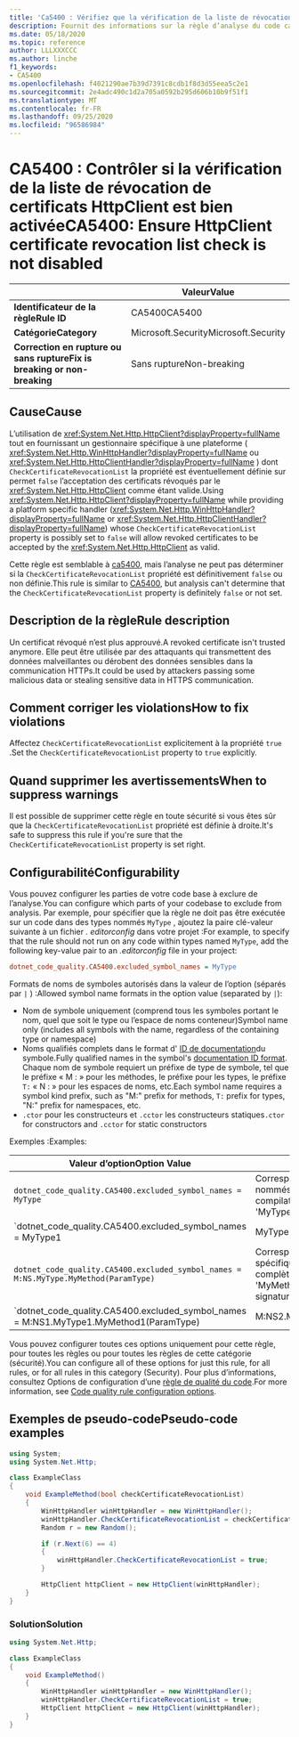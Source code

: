 ```yaml
---
title: 'Ca5400 : Vérifiez que la vérification de la liste de révocation de certificats HttpClient n’est pas désactivée (analyse du code)'
description: Fournit des informations sur la règle d’analyse du code ca5400, y compris les causes, comment corriger les violations et quand la supprimer.
ms.date: 05/18/2020
ms.topic: reference
author: LLLXXXCCC
ms.author: linche
f1_keywords:
- CA5400
ms.openlocfilehash: f4021290ae7b39d7391c8cdb1f8d3d55eea5c2e1
ms.sourcegitcommit: 2e4adc490c1d2a705a0592b295d606b10b9f51f1
ms.translationtype: MT
ms.contentlocale: fr-FR
ms.lasthandoff: 09/25/2020
ms.locfileid: "96586984"
---
```

# <a name="ca5400-ensure-httpclient-certificate-revocation-list-check-is-not-disabled"></a><span data-ttu-id="c4745-103">CA5400 : Contrôler si la vérification de la liste de révocation de certificats HttpClient est bien activée</span><span class="sxs-lookup"><span data-stu-id="c4745-103">CA5400: Ensure HttpClient certificate revocation list check is not disabled</span></span>

| | <span data-ttu-id="c4745-104">Valeur</span><span class="sxs-lookup"><span data-stu-id="c4745-104">Value</span></span> |
|-|-|
| <span data-ttu-id="c4745-105">**Identificateur de la règle**</span><span class="sxs-lookup"><span data-stu-id="c4745-105">**Rule ID**</span></span> |<span data-ttu-id="c4745-106">CA5400</span><span class="sxs-lookup"><span data-stu-id="c4745-106">CA5400</span></span>|
| <span data-ttu-id="c4745-107">**Catégorie**</span><span class="sxs-lookup"><span data-stu-id="c4745-107">**Category**</span></span> |<span data-ttu-id="c4745-108">Microsoft.Security</span><span class="sxs-lookup"><span data-stu-id="c4745-108">Microsoft.Security</span></span>|
| <span data-ttu-id="c4745-109">**Correction en rupture ou sans rupture**</span><span class="sxs-lookup"><span data-stu-id="c4745-109">**Fix is breaking or non-breaking**</span></span> |<span data-ttu-id="c4745-110">Sans rupture</span><span class="sxs-lookup"><span data-stu-id="c4745-110">Non-breaking</span></span>|

## <a name="cause"></a><span data-ttu-id="c4745-111">Cause</span><span class="sxs-lookup"><span data-stu-id="c4745-111">Cause</span></span>

<span data-ttu-id="c4745-112">L’utilisation de <xref:System.Net.Http.HttpClient?displayProperty=fullName> tout en fournissant un gestionnaire spécifique à une plateforme ( <xref:System.Net.Http.WinHttpHandler?displayProperty=fullName> ou <xref:System.Net.Http.HttpClientHandler?displayProperty=fullName> ) dont `CheckCertificateRevocationList` la propriété est éventuellement définie sur permet `false` l’acceptation des certificats révoqués par le <xref:System.Net.Http.HttpClient> comme étant valide.</span><span class="sxs-lookup"><span data-stu-id="c4745-112">Using <xref:System.Net.Http.HttpClient?displayProperty=fullName> while providing a platform specific handler (<xref:System.Net.Http.WinHttpHandler?displayProperty=fullName> or <xref:System.Net.Http.HttpClientHandler?displayProperty=fullName>) whose `CheckCertificateRevocationList` property is possibly set to `false` will allow revoked certificates to be accepted by the <xref:System.Net.Http.HttpClient> as valid.</span></span>

<span data-ttu-id="c4745-113">Cette règle est semblable à [ca5400](ca5400.md), mais l’analyse ne peut pas déterminer si la `CheckCertificateRevocationList` propriété est définitivement `false` ou non définie.</span><span class="sxs-lookup"><span data-stu-id="c4745-113">This rule is similar to [CA5400](ca5400.md), but analysis can't determine that the `CheckCertificateRevocationList` property is definitely `false` or not set.</span></span>

## <a name="rule-description"></a><span data-ttu-id="c4745-114">Description de la règle</span><span class="sxs-lookup"><span data-stu-id="c4745-114">Rule description</span></span>

<span data-ttu-id="c4745-115">Un certificat révoqué n’est plus approuvé.</span><span class="sxs-lookup"><span data-stu-id="c4745-115">A revoked certificate isn't trusted anymore.</span></span> <span data-ttu-id="c4745-116">Elle peut être utilisée par des attaquants qui transmettent des données malveillantes ou dérobent des données sensibles dans la communication HTTPs.</span><span class="sxs-lookup"><span data-stu-id="c4745-116">It could be used by attackers passing some malicious data or stealing sensitive data in HTTPS communication.</span></span>

## <a name="how-to-fix-violations"></a><span data-ttu-id="c4745-117">Comment corriger les violations</span><span class="sxs-lookup"><span data-stu-id="c4745-117">How to fix violations</span></span>

<span data-ttu-id="c4745-118">Affectez `CheckCertificateRevocationList` explicitement à la propriété `true` .</span><span class="sxs-lookup"><span data-stu-id="c4745-118">Set the `CheckCertificateRevocationList` property to `true` explicitly.</span></span>

## <a name="when-to-suppress-warnings"></a><span data-ttu-id="c4745-119">Quand supprimer les avertissements</span><span class="sxs-lookup"><span data-stu-id="c4745-119">When to suppress warnings</span></span>

<span data-ttu-id="c4745-120">Il est possible de supprimer cette règle en toute sécurité si vous êtes sûr que la `CheckCertificateRevocationList` propriété est définie à droite.</span><span class="sxs-lookup"><span data-stu-id="c4745-120">It's safe to suppress this rule if you're sure that the `CheckCertificateRevocationList` property is set right.</span></span>

## <a name="configurability"></a><span data-ttu-id="c4745-121">Configurabilité</span><span class="sxs-lookup"><span data-stu-id="c4745-121">Configurability</span></span>

<span data-ttu-id="c4745-122">Vous pouvez configurer les parties de votre code base à exclure de l’analyse.</span><span class="sxs-lookup"><span data-stu-id="c4745-122">You can configure which parts of your codebase to exclude from analysis.</span></span> <span data-ttu-id="c4745-123">Par exemple, pour spécifier que la règle ne doit pas être exécutée sur un code dans des types nommés `MyType` , ajoutez la paire clé-valeur suivante à un fichier *. editorconfig* dans votre projet :</span><span class="sxs-lookup"><span data-stu-id="c4745-123">For example, to specify that the rule should not run on any code within types named `MyType`, add the following key-value pair to an *.editorconfig* file in your project:</span></span>

```ini
dotnet_code_quality.CA5400.excluded_symbol_names = MyType
```

<span data-ttu-id="c4745-124">Formats de noms de symboles autorisés dans la valeur de l’option (séparés par `|` ) :</span><span class="sxs-lookup"><span data-stu-id="c4745-124">Allowed symbol name formats in the option value (separated by `|`):</span></span>

- <span data-ttu-id="c4745-125">Nom de symbole uniquement (comprend tous les symboles portant le nom, quel que soit le type ou l’espace de noms conteneur)</span><span class="sxs-lookup"><span data-stu-id="c4745-125">Symbol name only (includes all symbols with the name, regardless of the containing type or namespace)</span></span>
- <span data-ttu-id="c4745-126">Noms qualifiés complets dans le format d' [ID de documentation](https://github.com/dotnet/csharplang/blob/master/spec/documentation-comments.md#id-string-format)du symbole.</span><span class="sxs-lookup"><span data-stu-id="c4745-126">Fully qualified names in the symbol's [documentation ID format](https://github.com/dotnet/csharplang/blob/master/spec/documentation-comments.md#id-string-format).</span></span> <span data-ttu-id="c4745-127">Chaque nom de symbole requiert un préfixe de type de symbole, tel que le préfixe « M : » pour les méthodes, le préfixe pour les types, le préfixe `T:` « N : » pour les espaces de noms, etc.</span><span class="sxs-lookup"><span data-stu-id="c4745-127">Each symbol name requires a symbol kind prefix, such as "M:" prefix for methods, `T:` prefix for types, "N:" prefix for namespaces, etc.</span></span>
- <span data-ttu-id="c4745-128">`.ctor` pour les constructeurs et `.cctor` les constructeurs statiques</span><span class="sxs-lookup"><span data-stu-id="c4745-128">`.ctor` for constructors and `.cctor` for static constructors</span></span>

<span data-ttu-id="c4745-129">Exemples :</span><span class="sxs-lookup"><span data-stu-id="c4745-129">Examples:</span></span>

| <span data-ttu-id="c4745-130">Valeur d’option</span><span class="sxs-lookup"><span data-stu-id="c4745-130">Option Value</span></span> | <span data-ttu-id="c4745-131">Résumé</span><span class="sxs-lookup"><span data-stu-id="c4745-131">Summary</span></span> |
| --- | --- |
|`dotnet_code_quality.CA5400.excluded_symbol_names = MyType` | <span data-ttu-id="c4745-132">Correspond à tous les symboles nommés’MyType’dans la compilation</span><span class="sxs-lookup"><span data-stu-id="c4745-132">Matches all symbols named 'MyType' in the compilation</span></span>
|`dotnet_code_quality.CA5400.excluded_symbol_names = MyType1|MyType2` | <span data-ttu-id="c4745-133">Correspond à tous les symboles nommés’MyType1 'ou’MyType2 'dans la compilation</span><span class="sxs-lookup"><span data-stu-id="c4745-133">Matches all symbols named either 'MyType1' or 'MyType2' in the compilation</span></span>
|`dotnet_code_quality.CA5400.excluded_symbol_names = M:NS.MyType.MyMethod(ParamType)` | <span data-ttu-id="c4745-134">Correspond à la méthode spécifique’MyMethod’avec la signature complète donnée</span><span class="sxs-lookup"><span data-stu-id="c4745-134">Matches specific method 'MyMethod' with given fully qualified signature</span></span>
|`dotnet_code_quality.CA5400.excluded_symbol_names = M:NS1.MyType1.MyMethod1(ParamType)|M:NS2.MyType2.MyMethod2(ParamType)` | <span data-ttu-id="c4745-135">Met en correspondance des méthodes spécifiques « MyMethod1 » et « MyMethod2 » avec la signature complète respective</span><span class="sxs-lookup"><span data-stu-id="c4745-135">Matches specific methods 'MyMethod1' and 'MyMethod2' with respective fully qualified signature</span></span>

<span data-ttu-id="c4745-136">Vous pouvez configurer toutes ces options uniquement pour cette règle, pour toutes les règles ou pour toutes les règles de cette catégorie (sécurité).</span><span class="sxs-lookup"><span data-stu-id="c4745-136">You can configure all of these options for just this rule, for all rules, or for all rules in this category (Security).</span></span> <span data-ttu-id="c4745-137">Pour plus d’informations, consultez Options de configuration d’une [règle de qualité du code](../code-quality-rule-options.md).</span><span class="sxs-lookup"><span data-stu-id="c4745-137">For more information, see [Code quality rule configuration options](../code-quality-rule-options.md).</span></span>

## <a name="pseudo-code-examples"></a><span data-ttu-id="c4745-138">Exemples de pseudo-code</span><span class="sxs-lookup"><span data-stu-id="c4745-138">Pseudo-code examples</span></span>

```csharp
using System;
using System.Net.Http;

class ExampleClass
{
    void ExampleMethod(bool checkCertificateRevocationList)
    {
        WinHttpHandler winHttpHandler = new WinHttpHandler();
        winHttpHandler.CheckCertificateRevocationList = checkCertificateRevocationList;
        Random r = new Random();

        if (r.Next(6) == 4)
        {
            winHttpHandler.CheckCertificateRevocationList = true;
        }

        HttpClient httpClient = new HttpClient(winHttpHandler);
    }
}
```

### <a name="solution"></a><span data-ttu-id="c4745-139">Solution</span><span class="sxs-lookup"><span data-stu-id="c4745-139">Solution</span></span>

```csharp
using System.Net.Http;

class ExampleClass
{
    void ExampleMethod()
    {
        WinHttpHandler winHttpHandler = new WinHttpHandler();
        winHttpHandler.CheckCertificateRevocationList = true;
        HttpClient httpClient = new HttpClient(winHttpHandler);
    }
}
```
